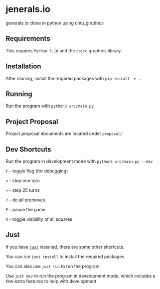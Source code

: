 # jenerals.io

generals.io clone in python using cmu_graphics

## Requirements

This requires `Python 3.10` and the `cairo` graphics library.

## Installation

After cloning, install the required packages with `pip install -e .`.

## Running

Run the program with `python3 src/main.py`

## Project Proposal

Project proposal documents are located under `proposal/`

## Dev Shortcuts

Run the program in development mode with `python3 src/main.py --dev`

`F` - toggle flag (for debugging)

`<` - step one turn

`>` - step 25 turns

`?` - do all premoves

`P` - pause the game

`V` - toggle visibility of all squares

## Just

If you have [`just`](https://github.com/casey/just) installed, there are some other shortcuts.

You can run `just install` to install the required packages.

You can also use `just run` to run the program.

Use `just dev` to run the program in development mode, which includes a few extra features to help with development.
